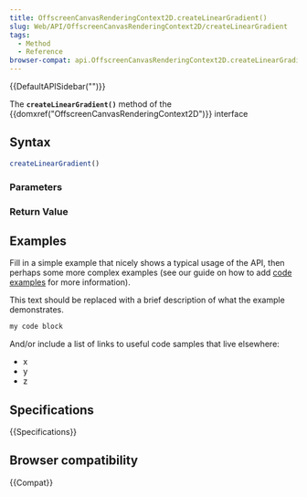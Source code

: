 ```yaml
---
title: OffscreenCanvasRenderingContext2D.createLinearGradient()
slug: Web/API/OffscreenCanvasRenderingContext2D/createLinearGradient
tags:
  - Method
  - Reference
browser-compat: api.OffscreenCanvasRenderingContext2D.createLinearGradient
---
```

{{DefaultAPISidebar("")}}

The **`createLinearGradient()`** method of the {{domxref("OffscreenCanvasRenderingContext2D")}} interface 

## Syntax

```js
createLinearGradient()
```

### Parameters



### Return Value



## Examples

Fill in a simple example that nicely shows a typical usage of the API, then perhaps some more complex examples (see our guide on how to add [code examples](/en-US/docs/MDN/Contribute/Structures/Code_examples) for more information).

This text should be replaced with a brief description of what the example demonstrates.

```js
my code block
```

And/or include a list of links to useful code samples that live elsewhere:

*   x
*   y
*   z

## Specifications

{{Specifications}}

## Browser compatibility

{{Compat}}

